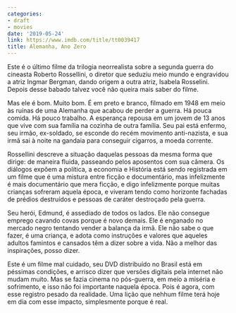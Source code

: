 ```yaml
---
categories:
- draft
- movies
date: '2019-05-24'
link: https://www.imdb.com/title/tt0039417
title: Alemanha, Ano Zero
---
```


Este é o último filme da trilogia neorrealista sobre a segunda guerra do cineasta Roberto Rossellini, o diretor que seduziu meio mundo e engravidou a atriz Ingmar Bergman, dando origem a outra atriz, Isabela Rosselini. Depois desse babado talvez você não queira mais saber do filme.

Mas ele é bom. Muito bom. É em preto e branco, filmado em 1948 em meio às ruínas de uma Alemanha que acabou de perder a guerra. Há pouca comida. Há pouco trabalho. A esperança repousa em um jovem de 13 anos que vive com sua família na cozinha de outra família. Seu pai está enfermo, seu irmão, ex-soldado, se esconde do recém movimento anti-nazista, e sua irmã sai à noite na gandaia para conseguir cigarros, a moeda corrente.

Rossellini descreve a situação daquelas pessoas da mesma forma que dirige: de maneira fluida, passeando pelos aposentos com sua câmera. Os diálogos expõem a política, a economia e História está sendo registrada em um filme que é uma mistura entre ficção e documentário, mas infelizmente é mais documentário que mera ficção, e digo infelizmente porque muitas crianças sofreram aquela época, e viveram tendo como horizonte fachadas de prédios destruídos e pessoas de caráter destroçado pela guerra.

Seu herói, Edmund, é assediado de todos os lados. Ele não consegue emprego cavando covas porque é novo demais. Ele é enganado no mercado negro tentando vender a balança da irmã. Ele não sabe o que fazer, é uma criança, e adota como instruções e valores que aqueles adultos famintos e cansados têm a dizer sobre a vida. Não a melhor das inspirações, posso dizer.

Este é um filme mal cuidado, seu DVD distribuído no Brasil está em péssimas condições, e arrisco dizer que versões digitais pela internet não mudam muito. Mas se fazia cinema no pós-guerra, em meio a miséria e sofrimento, e isso não foi importante naquela época. Pois é agora, com esse registro pesado da realidade. Uma lição que nehhum filme terá hoje em dia com esse impacto, simplesmente porque é real.